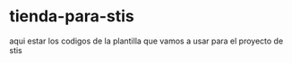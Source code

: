 # tienda-para-stis
aqui estar los codigos de la plantilla que vamos a usar para el proyecto de stis
